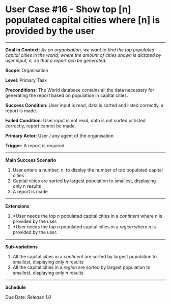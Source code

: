 <h1>User Case #16 - Show top [n] populated capital cities where [n] is provided by the user</h1>
<hr>
<b>Goal in Context</b>: <i>As an organisation, we want to find the top populated capital cities in the world, where the amount of cities shown is dictated by user input, n, so that a report acn be generated. </i>

<b>Scope</b>: Organisation

<b>Level</b>: Primary Task

<b>Preconditions</b>: The World database contains all the data necessary for generating the report based on population in capital cities.

<b>Success Condition</b>: User input is read, data is sorted and listed correctly, a report is made.

<b>Failed Condition</b>: User input is not read, data is not sorted or listed correctly, report cannot be made.

<b>Primary Actor</b>: User / any agent of the organisation

<b>Trigger</b>: A report  is required

<hr>

<b>Main Success Scenario</b>
1. User enters a number, n, to display the number of top populated capital cities
2. Capital cities are sorted by largest population to smallest, displaying only n results
3. A report is made


<hr>

<b>Extensions</b>
1. *User needs the top <i>n</i> populated capital cities in a <i>continent</i> where <i>n</i> is provided by the user.
2. *User needs the top <i>n</i> populated capital cities in a <i>region</i> where <i>n</i> is provided by the user.

<hr>

<b>Sub-variations</b>
1. All the capital cities in a <i>continent</i> are sorted by largest population to smallest, displaying only <i>n</i> results
2. All the capital cities in a <i>region</i> are sorted by largest population to smallest, displaying only <i>n</i> results

<hr>

<b>Schedule</b>

<p>Due Date: <i>Release 1.0</i></p>
